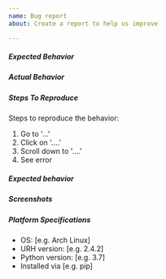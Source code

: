 ```yaml
---
name: Bug report
about: Create a report to help us improve

---
```


##### Expected Behavior

##### Actual Behavior

##### Steps To Reproduce
Steps to reproduce the behavior:
1. Go to '...'
2. Click on '....'
3. Scroll down to '....'
4. See error

##### Expected behavior
<!-- A clear and concise description of what you expected to happen. -->


##### Screenshots
<!-- If applicable, add screenshots to help explain your problem. -->

##### Platform Specifications
<!-- please complete the following information -->
 - OS: [e.g. Arch Linux]
 - URH version: [e.g. 2.4.2]
 - Python version: [e.g. 3.7]
 - Installed via [e.g. pip]
